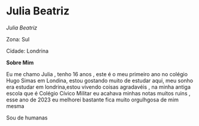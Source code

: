 <H1>Julia Beatriz</H1> 

<p> <em>Julia Beatriz </em> </p>
<p><m>Zona: Sul</m></p>

<p> Cidade: Londrina </p>

 <p> <strong> Sobre Mim </strong> </p>
 <p>  Eu me chamo Julia , tenho 16 anos , este é o meu primeiro ano no colégio Hugo Simas em Londina, estou gostando muito de estudar aqui, meu sonho era estudar em londrina,estou vivendo coisas agradavéis , na minha antiga escola que é Colégio Cívico Militar eu acahava minhas notas muitos ruins , esse ano de 2023 eu melhorei bastante fica muito orgulhgosa de mim mesma </p>


<p>Sou de humanas</p>
